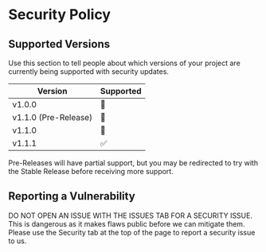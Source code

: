 # Security Policy

## Supported Versions

Use this section to tell people about which versions of your project are
currently being supported with security updates.

|  Version  | Supported          |
| --------- | ------------------ |
|  v1.0.0   | :stop_sign:        |
|  v1.1.0 (Pre-Release) | :stop_sign: |
|  v1.1.0   | :stop_sign:        |
|  v1.1.1   | :white_check_mark: |

Pre-Releases will have partial support, but you may be redirected to try with the Stable Release before receiving more support.

## Reporting a Vulnerability

DO NOT OPEN AN ISSUE WITH THE ISSUES TAB FOR A SECURITY ISSUE. 
This is dangerous as it makes flaws public before we can mitigate them. 
Please use the Security tab at the top of the page to report a security issue to us.
